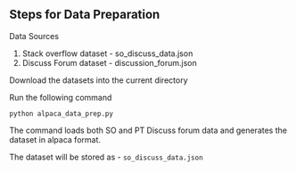 ## Steps for Data Preparation

Data Sources

1. Stack overflow dataset - so_discuss_data.json
2. Discuss Forum dataset - discussion_forum.json

Download the datasets into the current directory

Run the following command

```
python alpaca_data_prep.py
```

The command loads both SO and PT Discuss forum data and generates the dataset in alpaca format.

The dataset will be stored as - `so_discuss_data.json`